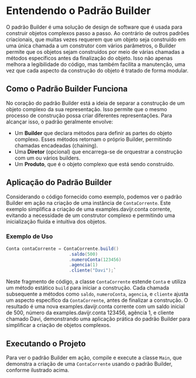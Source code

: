 # Entendendo o Padrão Builder

O padrão Builder é uma solução de design de software que é usada para construir objetos complexos passo a passo. Ao contrário de outros padrões criacionais, que muitas vezes requerem que um objeto seja construído em uma única chamada a um construtor com vários parâmetros, o Builder permite que os objetos sejam construídos por meio de várias chamadas a métodos específicos antes da finalização do objeto. Isso não apenas melhora a legibilidade do código, mas também facilita a manutenção, uma vez que cada aspecto da construção do objeto é tratado de forma modular.

## Como o Padrão Builder Funciona

No coração do padrão Builder está a ideia de separar a construção de um objeto complexo da sua representação. Isso permite que o mesmo processo de construção possa criar diferentes representações. Para alcançar isso, o padrão geralmente envolve:

- Um **Builder** que declara métodos para definir as partes do objeto complexo. Esses métodos retornam o próprio Builder, permitindo chamadas encadeadas (chaining).
- Uma **Diretor** (opcional) que encarrega-se de orquestrar a construção com um ou vários builders.
- Um **Produto**, que é o objeto complexo que está sendo construído.

## Aplicação do Padrão Builder

Considerando o código fornecido como exemplo, podemos ver o padrão Builder em ação na criação de uma instância de `ContaCorrente`. Este exemplo simplifica a criação de uma examples.davijr.conta corrente, evitando a necessidade de um construtor complexo e permitindo uma inicialização fluída e intuitiva dos objetos.

### Exemplo de Uso


```java
Conta contaCorrente = ContaCorrente.build()
                        .saldo(500)
                        .numeroConta(123456)
                        .agencia(1)
                        .cliente("Davi");`
```

Neste fragmento de código, a classe `ContaCorrente` estende `Conta` e utiliza um método estático `build` para iniciar a construção. Cada chamada subsequente a métodos como `saldo`, `numeroConta`, `agencia`, e `cliente` ajusta um aspecto específico da `ContaCorrente`, antes de finalizar a construção. O resultado é uma nova examples.davijr.conta corrente com um saldo inicial de 500, número da examples.davijr.conta 123456, agência 1, e cliente chamado Davi, demonstrando uma aplicação prática do padrão Builder para simplificar a criação de objetos complexos.

## Executando o Projeto

Para ver o padrão Builder em ação, compile e execute a classe `Main`, que demonstra a criação de uma `ContaCorrente` usando o padrão Builder, conforme ilustrado acima.

